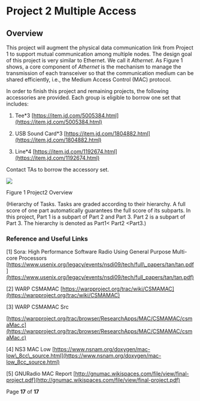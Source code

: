 # Project 2 Multiple Access

## Overview

This project will augment the physical data communication link from Project 1 to support mutual communication among multiple nodes. The design goal of this project is very similar to Ethernet. We call it *Athernet*. As Figure 1 shows, a core component of *Athernet* is the mechanism to manage the transmission of each transceiver so that the communication medium can be shared efficiently, i.e., the Medium Access Control (MAC) protocol.

In order to finish this project and remaining projects, the following accessories are provided. Each group is eligible to borrow one set that includes:

1. Tee\*3 [https://item.jd.com/5005384.html](https://item.jd.com/5005384.html)

2. USB Sound Card\*3 [https://item.jd.com/1804882.html](https://item.jd.com/1804882.html)

3. Line\*4 [https://item.jd.com/1192674.html](https://item.jd.com/1192674.html)

Contact TAs to borrow the accessory set.

![](RackMultipart20220302-4-19oxl2x_html_2713465d53545674.png)

Figure 1 Project2 Overview

(Hierarchy of Tasks. Tasks are graded according to their hierarchy. A full score of one part automatically guarantees the full score of its subparts. In this project, Part 1 is a subpart of Part 2 and Part 3. Part 2 is a subpart of Part 3. The hierarchy is denoted as Part1< Part2 <Part3.)

### Reference and Useful Links

[1] Sora: High Performance Software Radio Using General Purpose Multi-core Processors [https://www.usenix.org/legacy/events/nsdi09/tech/full\_papers/tan/tan.pdf](https://www.usenix.org/legacy/events/nsdi09/tech/full_papers/tan/tan.pdf)

[2] WARP CSMAMAC [https://warpproject.org/trac/wiki/CSMAMAC](https://warpproject.org/trac/wiki/CSMAMAC)

[3] WARP CSMAMAC Src

[https://warpproject.org/trac/browser/ResearchApps/MAC/CSMAMAC/csmaMac.c](https://warpproject.org/trac/browser/ResearchApps/MAC/CSMAMAC/csmaMac.c)

[4] NS3 MAC Low [https://www.nsnam.org/doxygen/mac-low\_8cc\_source.html](https://www.nsnam.org/doxygen/mac-low_8cc_source.html)

[5] GNURadio MAC Report [http://gnumac.wikispaces.com/file/view/final-project.pdf](http://gnumac.wikispaces.com/file/view/final-project.pdf)

Page **17** of **17**
